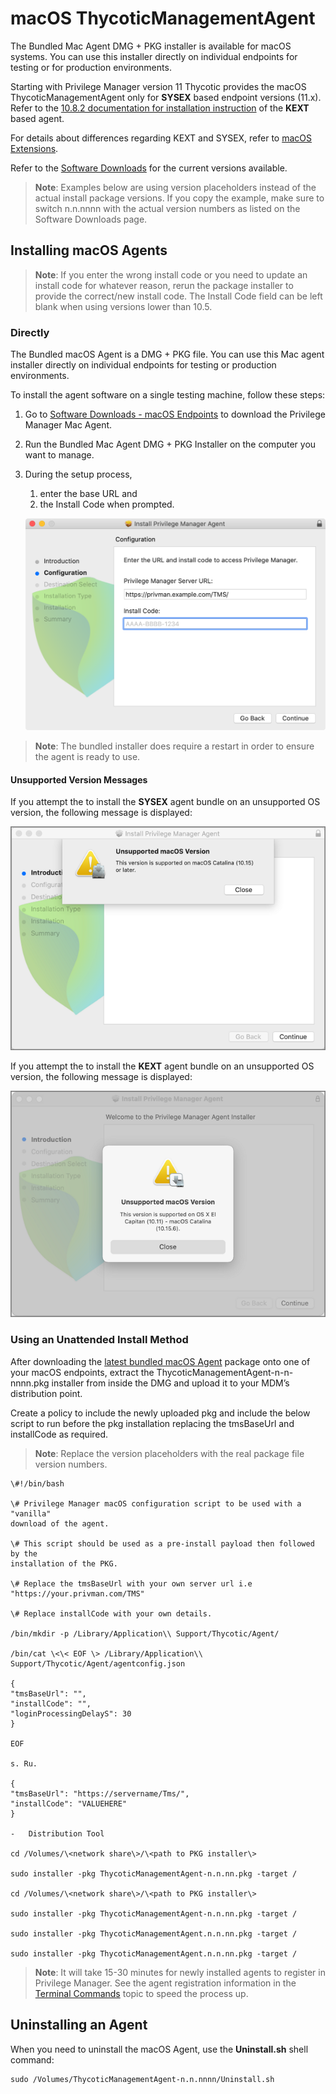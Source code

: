 [title]: # (macOS Agents)
[tags]: # (endpoint,installation,registration)
[priority]: # (2)

# macOS ThycoticManagementAgent

The Bundled Mac Agent DMG + PKG installer is available for macOS systems. You can use this installer directly on individual endpoints for testing or for production environments.

Starting with Privilege Manager version 11 Thycotic provides the macOS ThycoticManagementAgent only for __SYSEX__ based endpoint versions (11.x). Refer to the [10.8.2 documentation for installation instruction](https://docs.thycotic.com/privman/10.8.2/install/agents/agent-inst-mac.md) of the __KEXT__ based agent.

For details about differences regarding KEXT and SYSEX, refer to [macOS Extensions](../../../platforms/macOS/mac-kexts.md).

Refer to the [Software Downloads](../../sw-downloads.md) for the current versions available.

>**Note**: Examples below are using version placeholders instead of the actual install package versions. If you copy the example, make sure to switch n.n.nnnn with the actual version numbers as listed on the Software Downloads page.

## Installing macOS Agents

>**Note**:
>If you enter the wrong install code or you need to update an install code for whatever reason, rerun the package installer to provide the correct/new install code.
>The Install Code field can be left blank when using versions lower than 10.5.

### Directly

The Bundled macOS Agent is a DMG + PKG file. You can use this Mac agent installer directly on individual endpoints for testing or production environments.

To install the agent software on a single testing machine, follow these steps:

1. Go to [Software Downloads - macOS Endpoints](../../sw-downloads.md#macos_endpoints) to download the Privilege Manager Mac Agent.
1. Run the Bundled Mac Agent DMG + PKG Installer on the computer you want to manage.
1. During the setup process,
   1. enter the base URL and
   1. the Install Code when prompted.​

   ![Mac Agent Install Code field](../images/mac/install-code.png "Mac Agent Install Code field")

>**Note**: The bundled installer does require a restart in order to ensure the agent is ready to use.

#### Unsupported Version Messages

If you attempt the to install the __SYSEX__ agent bundle on an unsupported OS version, the following message is displayed:

![sysex error](../images/sysex-msg.png "Agent install message if SYSEX agent version is installed on unsupported OS version")

If you attempt the to install the __KEXT__ agent bundle on an unsupported OS version, the following message is displayed:

![kext error](../images/kext-msg.png "Agent install message if KEXT agent version is installed on unsupported OS version")

### Using an Unattended Install Method

After downloading the [latest bundled macOS Agent](../../sw-downloads.md#macos_endpoints) package onto one of your macOS endpoints, extract the ThycoticManagementAgent-n-n-nnnn.pkg installer from inside the DMG and upload it to your MDM’s distribution point.

Create a policy to include the newly uploaded pkg and include the below script to run before the pkg installation replacing the tmsBaseUrl and installCode as required. 

>**Note**: Replace the version placeholders with the real package file version numbers.

```shell
\#!/bin/bash

\# Privilege Manager macOS configuration script to be used with a "vanilla"
download of the agent.

\# This script should be used as a pre-install payload then followed by the
installation of the PKG.

\# Replace the tmsBaseUrl with your own server url i.e
"https://your.privman.com/TMS"

\# Replace installCode with your own details.

/bin/mkdir -p /Library/Application\\ Support/Thycotic/Agent/

/bin/cat \<\< EOF \> /Library/Application\\
Support/Thycotic/Agent/agentconfig.json

{
"tmsBaseUrl": "",
"installCode": "",
"loginProcessingDelayS": 30
}

EOF

s. Ru.

{
"tmsBaseUrl": "https://servername/Tms/",
"installCode": "VALUEHERE"
}

-   Distribution Tool

cd /Volumes/\<network share\>/\<path to PKG installer\>

sudo installer -pkg ThycoticManagementAgent-n.n.nn.pkg -target /

cd /Volumes/\<network share\>/\<path to PKG installer\>

sudo installer -pkg ThycoticManagementAgent-n.n.nn.pkg -target /

sudo installer -pkg ThycoticManagementAgent.n.n.nn.pkg -target /

sudo installer -pkg ThycoticManagementAgent.n.n.nn.pkg -target /
```

>**Note**:
>It will take 15-30 minutes for newly installed agents to register in Privilege Manager. See the agent registration information in the [Terminal Commands](../../../agents/macOS/terminal.md) topic to speed the process up.

## Uninstalling an Agent

When you need to uninstall the macOS Agent, use the __Uninstall.sh__ shell command:

```shell
sudo /Volumes/ThycoticManagementAgent-n.n.nnnn/Uninstall.sh
```

